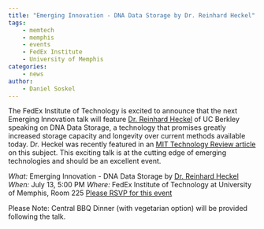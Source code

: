 ```yaml
---
title: "Emerging Innovation - DNA Data Storage by Dr. Reinhard Heckel"
tags:
    - memtech
    - memphis
    - events
    - FedEx Institute
    - University of Memphis
categories:
    - news
author:
    - Daniel Soskel
---
```


The FedEx Institute of Technology is excited to announce that the next Emerging Innovation talk will feature <a href="http://www.reinhardheckel.com/" target="_blank">Dr. Reinhard Heckel</a> of UC Berkley speaking on DNA Data Storage, a technology that promises greatly increased storage capacity and longevity over current methods available today. Dr. Heckel was recently featured in an <a href="https://www.technologyreview.com/s/601851/microsoft-reports-a-big-leap-forward-for-dna-data-storage/" target="_blank">MIT Technology Review article</a> on this subject. This exciting talk is at the cutting edge of emerging technologies and should be an excellent event.

*What:* Emerging Innovation - DNA Data Storage by <a href="http://www.reinhardheckel.com/" target="_blank">Dr. Reinhard Heckel</a>
*When:* July 13, 5:00 PM
*Where:* FedEx Institute of Technology at University of Memphis, Room 225
<a href="https://memphis.co1.qualtrics.com/jfe/form/SV_08wslHk1ioHRRQh" target="_blank">Please RSVP for this event</a>

Please Note: Central BBQ Dinner (with vegetarian option) will be provided following the talk.
